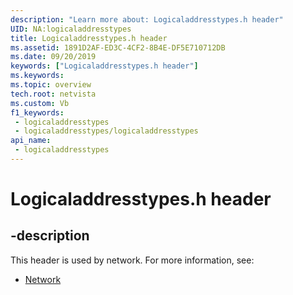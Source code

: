 ```yaml
---
description: "Learn more about: Logicaladdresstypes.h header"
UID: NA:logicaladdresstypes
title: Logicaladdresstypes.h header
ms.assetid: 1891D2AF-ED3C-4CF2-8B4E-DF5E710712DB
ms.date: 09/20/2019
keywords: ["Logicaladdresstypes.h header"]
ms.keywords: 
ms.topic: overview
tech.root: netvista
ms.custom: Vb
f1_keywords:
 - logicaladdresstypes
 - logicaladdresstypes/logicaladdresstypes
api_name:
 - logicaladdresstypes
---
```


# Logicaladdresstypes.h header


## -description

This header is used by network. For more information, see:

- [Network](../_netvista/index.md)

